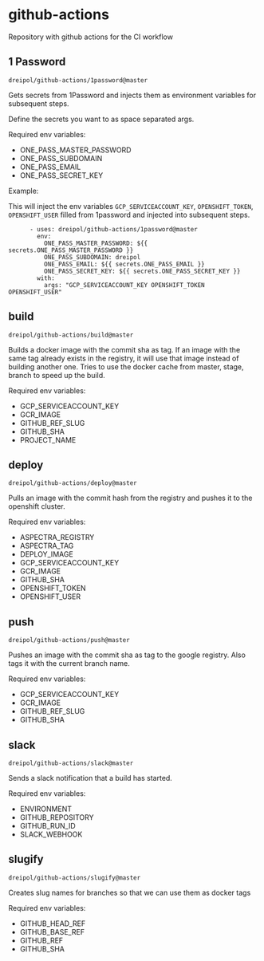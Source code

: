 # github-actions

Repository with github actions for the CI workflow

## 1 Password
```
dreipol/github-actions/1password@master
```
Gets secrets from 1Password and injects them as environment variables for subsequent steps.

Define the secrets you want to as space separated args.

Required env variables:
* ONE_PASS_MASTER_PASSWORD
* ONE_PASS_SUBDOMAIN
* ONE_PASS_EMAIL
* ONE_PASS_SECRET_KEY

Example:

This will inject the env variables `GCP_SERVICEACCOUNT_KEY`, `OPENSHIFT_TOKEN`, `OPENSHIFT_USER` filled from 1password and injected into subsequent steps.
```
      - uses: dreipol/github-actions/1password@master
        env:
          ONE_PASS_MASTER_PASSWORD: ${{ secrets.ONE_PASS_MASTER_PASSWORD }}
          ONE_PASS_SUBDOMAIN: dreipol
          ONE_PASS_EMAIL: ${{ secrets.ONE_PASS_EMAIL }}
          ONE_PASS_SECRET_KEY: ${{ secrets.ONE_PASS_SECRET_KEY }}
        with:
          args: "GCP_SERVICEACCOUNT_KEY OPENSHIFT_TOKEN OPENSHIFT_USER"
```

## build
```
dreipol/github-actions/build@master
```
Builds a docker image with the commit sha as tag.
If an image with the same tag already exists in the registry, it will use that image instead of building
another one. Tries to use the docker cache from master, stage, branch to speed up the build.

Required env variables:
* GCP_SERVICEACCOUNT_KEY
* GCR_IMAGE
* GITHUB_REF_SLUG
* GITHUB_SHA   
* PROJECT_NAME


## deploy
```
dreipol/github-actions/deploy@master
```
Pulls an image with the commit hash from the registry and pushes it to the openshift cluster.

Required env variables:
* ASPECTRA_REGISTRY
* ASPECTRA_TAG
* DEPLOY_IMAGE
* GCP_SERVICEACCOUNT_KEY
* GCR_IMAGE
* GITHUB_SHA   
* OPENSHIFT_TOKEN
* OPENSHIFT_USER


## push
```
dreipol/github-actions/push@master
```
Pushes an image with the commit sha as tag to the google registry. 
Also tags it with the current branch name.

Required env variables:
* GCP_SERVICEACCOUNT_KEY
* GCR_IMAGE
* GITHUB_REF_SLUG
* GITHUB_SHA   

## slack
```
dreipol/github-actions/slack@master
```
Sends a slack notification that a build has started.

Required env variables:
* ENVIRONMENT
* GITHUB_REPOSITORY
* GITHUB_RUN_ID
* SLACK_WEBHOOK

## slugify
```
dreipol/github-actions/slugify@master
```
Creates slug names for branches so that we can use them as docker tags

Required env variables:
* GITHUB_HEAD_REF
* GITHUB_BASE_REF
* GITHUB_REF
* GITHUB_SHA